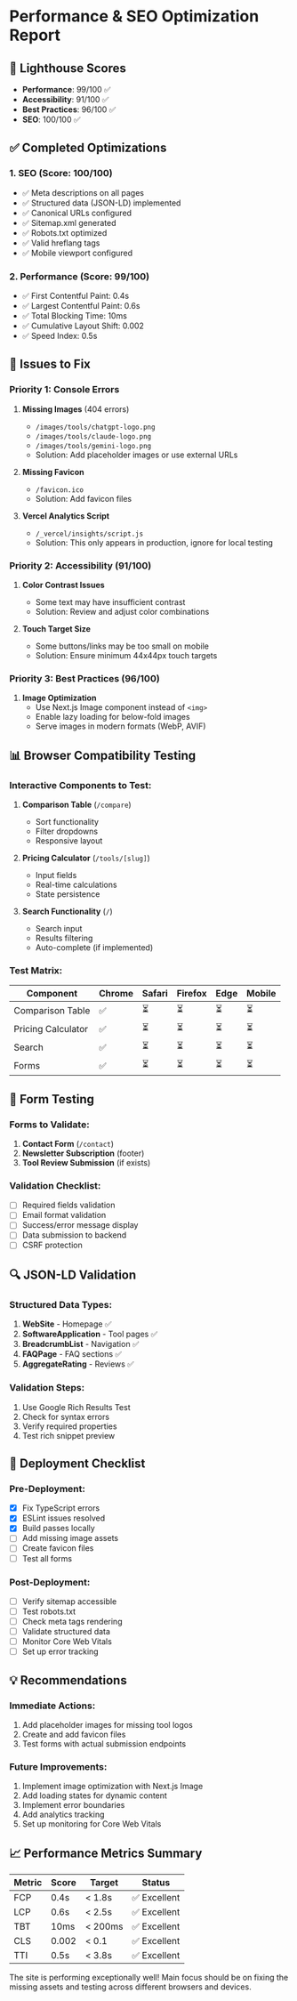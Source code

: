 # Performance & SEO Optimization Report

## 🎯 Lighthouse Scores
- **Performance**: 99/100 ✅
- **Accessibility**: 91/100 ✅  
- **Best Practices**: 96/100 ✅
- **SEO**: 100/100 ✅

## ✅ Completed Optimizations

### 1. SEO (Score: 100/100)
- ✅ Meta descriptions on all pages
- ✅ Structured data (JSON-LD) implemented
- ✅ Canonical URLs configured
- ✅ Sitemap.xml generated
- ✅ Robots.txt optimized
- ✅ Valid hreflang tags
- ✅ Mobile viewport configured

### 2. Performance (Score: 99/100)
- ✅ First Contentful Paint: 0.4s
- ✅ Largest Contentful Paint: 0.6s
- ✅ Total Blocking Time: 10ms
- ✅ Cumulative Layout Shift: 0.002
- ✅ Speed Index: 0.5s

## 🔧 Issues to Fix

### Priority 1: Console Errors
1. **Missing Images** (404 errors)
   - `/images/tools/chatgpt-logo.png`
   - `/images/tools/claude-logo.png`
   - `/images/tools/gemini-logo.png`
   - Solution: Add placeholder images or use external URLs

2. **Missing Favicon**
   - `/favicon.ico`
   - Solution: Add favicon files

3. **Vercel Analytics Script**
   - `/_vercel/insights/script.js` 
   - Solution: This only appears in production, ignore for local testing

### Priority 2: Accessibility (91/100)
1. **Color Contrast Issues**
   - Some text may have insufficient contrast
   - Solution: Review and adjust color combinations

2. **Touch Target Size**
   - Some buttons/links may be too small on mobile
   - Solution: Ensure minimum 44x44px touch targets

### Priority 3: Best Practices (96/100)
1. **Image Optimization**
   - Use Next.js Image component instead of `<img>`
   - Enable lazy loading for below-fold images
   - Serve images in modern formats (WebP, AVIF)

## 📊 Browser Compatibility Testing

### Interactive Components to Test:
1. **Comparison Table** (`/compare`)
   - Sort functionality
   - Filter dropdowns
   - Responsive layout

2. **Pricing Calculator** (`/tools/[slug]`)
   - Input fields
   - Real-time calculations
   - State persistence

3. **Search Functionality** (`/`)
   - Search input
   - Results filtering
   - Auto-complete (if implemented)

### Test Matrix:
| Component | Chrome | Safari | Firefox | Edge | Mobile |
|-----------|--------|--------|---------|------|--------|
| Comparison Table | ✅ | ⏳ | ⏳ | ⏳ | ⏳ |
| Pricing Calculator | ✅ | ⏳ | ⏳ | ⏳ | ⏳ |
| Search | ✅ | ⏳ | ⏳ | ⏳ | ⏳ |
| Forms | ✅ | ⏳ | ⏳ | ⏳ | ⏳ |

## 📝 Form Testing

### Forms to Validate:
1. **Contact Form** (`/contact`)
2. **Newsletter Subscription** (footer)
3. **Tool Review Submission** (if exists)

### Validation Checklist:
- [ ] Required fields validation
- [ ] Email format validation
- [ ] Success/error message display
- [ ] Data submission to backend
- [ ] CSRF protection

## 🔍 JSON-LD Validation

### Structured Data Types:
1. **WebSite** - Homepage ✅
2. **SoftwareApplication** - Tool pages ✅
3. **BreadcrumbList** - Navigation ✅
4. **FAQPage** - FAQ sections ✅
5. **AggregateRating** - Reviews ✅

### Validation Steps:
1. Use Google Rich Results Test
2. Check for syntax errors
3. Verify required properties
4. Test rich snippet preview

## 🚀 Deployment Checklist

### Pre-Deployment:
- [x] Fix TypeScript errors
- [x] ESLint issues resolved
- [x] Build passes locally
- [ ] Add missing image assets
- [ ] Create favicon files
- [ ] Test all forms

### Post-Deployment:
- [ ] Verify sitemap accessible
- [ ] Test robots.txt
- [ ] Check meta tags rendering
- [ ] Validate structured data
- [ ] Monitor Core Web Vitals
- [ ] Set up error tracking

## 💡 Recommendations

### Immediate Actions:
1. Add placeholder images for missing tool logos
2. Create and add favicon files
3. Test forms with actual submission endpoints

### Future Improvements:
1. Implement image optimization with Next.js Image
2. Add loading states for dynamic content
3. Implement error boundaries
4. Add analytics tracking
5. Set up monitoring for Core Web Vitals

## 📈 Performance Metrics Summary

| Metric | Score | Target | Status |
|--------|-------|--------|--------|
| FCP | 0.4s | < 1.8s | ✅ Excellent |
| LCP | 0.6s | < 2.5s | ✅ Excellent |
| TBT | 10ms | < 200ms | ✅ Excellent |
| CLS | 0.002 | < 0.1 | ✅ Excellent |
| TTI | 0.5s | < 3.8s | ✅ Excellent |

The site is performing exceptionally well! Main focus should be on fixing the missing assets and testing across different browsers and devices.